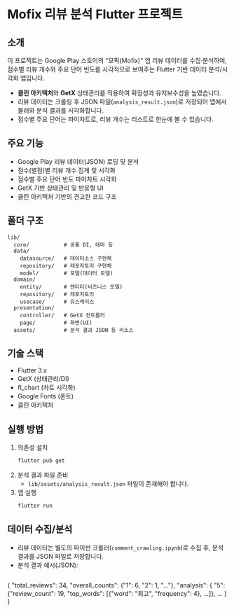 # Mofix 리뷰 분석 Flutter 프로젝트

## 소개

이 프로젝트는 Google Play 스토어의 "모픽(Mofix)" 앱 리뷰 데이터를 수집·분석하여, 점수별 리뷰 개수와 주요 단어 빈도를 시각적으로 보여주는 Flutter 기반 데이터 분석/시각화 앱입니다.

- **클린 아키텍처**와 **GetX** 상태관리를 적용하여 확장성과 유지보수성을 높였습니다.
- 리뷰 데이터는 크롤링 후 JSON 파일(`analysis_result.json`)로 저장되어 앱에서 불러와 분석 결과를 시각화합니다.
- 점수별 주요 단어는 파이차트로, 리뷰 개수는 리스트로 한눈에 볼 수 있습니다.

## 주요 기능

- Google Play 리뷰 데이터(JSON) 로딩 및 분석
- 점수(별점)별 리뷰 개수 집계 및 시각화
- 점수별 주요 단어 빈도 파이차트 시각화
- GetX 기반 상태관리 및 반응형 UI
- 클린 아키텍처 기반의 견고한 코드 구조

## 폴더 구조

```
lib/
  core/           # 공통 DI, 테마 등
  data/
    datasource/   # 데이터소스 구현체
    repository/   # 레포지토리 구현체
    model/        # 모델(데이터 모델)
  domain/
    entity/       # 엔티티(비즈니스 모델)
    repository/   # 레포지토리
    usecase/      # 유스케이스
  presentation/
    controller/   # GetX 컨트롤러
    page/         # 화면(UI)
  assets/         # 분석 결과 JSON 등 리소스
```

## 기술 스택

- Flutter 3.x
- GetX (상태관리/DI)
- fl_chart (차트 시각화)
- Google Fonts (폰트)
- 클린 아키텍처

## 실행 방법

1. 의존성 설치
   ```bash
   flutter pub get
   ```
2. 분석 결과 파일 준비
   - `lib/assets/analysis_result.json` 파일이 존재해야 합니다.
3. 앱 실행
   ```bash
   flutter run
   ```

## 데이터 수집/분석

- 리뷰 데이터는 별도의 파이썬 크롤러(`comment_crawling.ipynb`)로 수집 후, 분석 결과를 JSON 파일로 저장합니다.
- 분석 결과 예시(JSON):
  ```json
{
  "total_reviews": 34,
  "overall_counts": {"1": 6, "2": 1, "..."},
  "analysis": {
    "5": {"review_count": 19, "top_words": [{"word": "최고", "frequency": 4}, ...]},
    ...
  }
}
```




